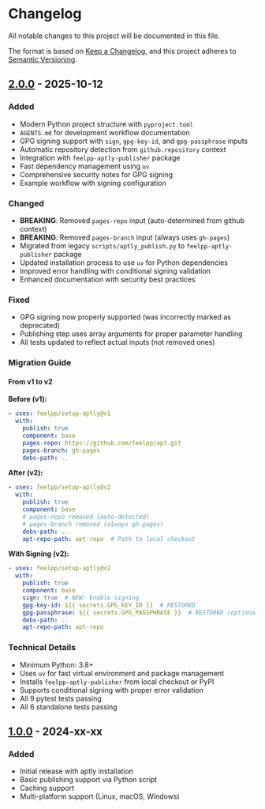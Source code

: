 # Changelog

All notable changes to this project will be documented in this file.

The format is based on [Keep a Changelog](https://keepachangelog.com/en/1.0.0/),
and this project adheres to [Semantic Versioning](https://semver.org/spec/v2.0.0.html).

## [2.0.0] - 2025-10-12

### Added
- Modern Python project structure with `pyproject.toml`
- `AGENTS.md` for development workflow documentation
- GPG signing support with `sign`, `gpg-key-id`, and `gpg-passphrase` inputs
- Automatic repository detection from `github.repository` context
- Integration with `feelpp-aptly-publisher` package
- Fast dependency management using `uv`
- Comprehensive security notes for GPG signing
- Example workflow with signing configuration

### Changed
- **BREAKING**: Removed `pages-repo` input (auto-determined from github context)
- **BREAKING**: Removed `pages-branch` input (always uses `gh-pages`)
- Migrated from legacy `scripts/aptly_publish.py` to `feelpp-aptly-publisher` package
- Updated installation process to use `uv` for Python dependencies
- Improved error handling with conditional signing validation
- Enhanced documentation with security best practices

### Fixed
- GPG signing now properly supported (was incorrectly marked as deprecated)
- Publishing step uses array arguments for proper parameter handling
- All tests updated to reflect actual inputs (not removed ones)

### Migration Guide

#### From v1 to v2

**Before (v1):**
```yaml
- uses: feelpp/setup-aptly@v1
  with:
    publish: true
    component: base
    pages-repo: https://github.com/feelpp/apt.git
    pages-branch: gh-pages
    debs-path: ..
```

**After (v2):**
```yaml
- uses: feelpp/setup-aptly@v2
  with:
    publish: true
    component: base
    # pages-repo removed (auto-detected)
    # pages-branch removed (always gh-pages)
    debs-path: ..
    apt-repo-path: apt-repo  # Path to local checkout
```

**With Signing (v2):**
```yaml
- uses: feelpp/setup-aptly@v2
  with:
    publish: true
    component: base
    sign: true  # NEW: Enable signing
    gpg-key-id: ${{ secrets.GPG_KEY_ID }}  # RESTORED
    gpg-passphrase: ${{ secrets.GPG_PASSPHRASE }}  # RESTORED (optional)
    debs-path: ..
    apt-repo-path: apt-repo
```

### Technical Details

- Minimum Python: 3.8+
- Uses `uv` for fast virtual environment and package management
- Installs `feelpp-aptly-publisher` from local checkout or PyPI
- Supports conditional signing with proper error validation
- All 9 pytest tests passing
- All 6 standalone tests passing

## [1.0.0] - 2024-xx-xx

### Added
- Initial release with aptly installation
- Basic publishing support via Python script
- Caching support
- Multi-platform support (Linux, macOS, Windows)

[2.0.0]: https://github.com/feelpp/setup-aptly/compare/v1.0.0...v2.0.0
[1.0.0]: https://github.com/feelpp/setup-aptly/releases/tag/v1.0.0
